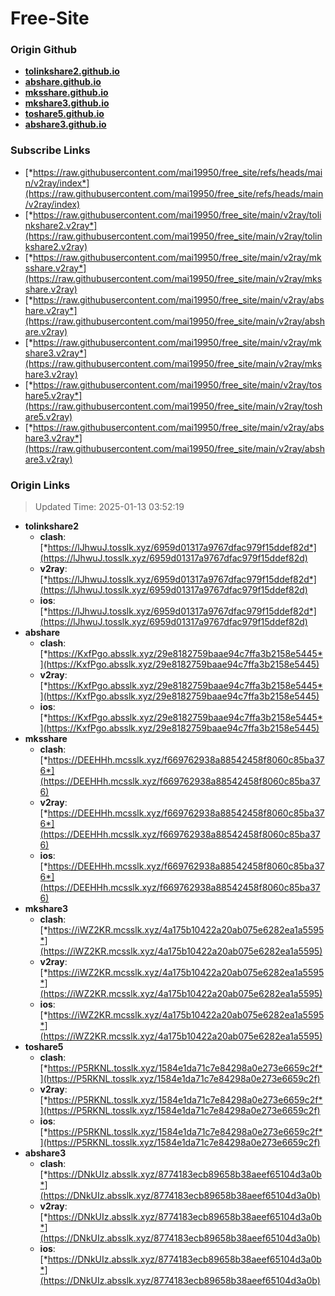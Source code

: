 # Free-Site

### Origin Github

- [**tolinkshare2.github.io**](https://github.com/tolinkshare2/tolinkshare2.github.io)
- [**abshare.github.io**](https://github.com/abshare/abshare.github.io)
- [**mksshare.github.io**](https://github.com/mksshare/mksshare.github.io)
- [**mkshare3.github.io**](https://github.com/mkshare3/mkshare3.github.io)
- [**toshare5.github.io**](https://github.com/toshare5/toshare5.github.io)
- [**abshare3.github.io**](https://github.com/abshare3/abshare3.github.io)

### Subscribe Links

- [*https://raw.githubusercontent.com/mai19950/free_site/refs/heads/main/v2ray/index*](https://raw.githubusercontent.com/mai19950/free_site/refs/heads/main/v2ray/index)
- [*https://raw.githubusercontent.com/mai19950/free_site/main/v2ray/tolinkshare2.v2ray*](https://raw.githubusercontent.com/mai19950/free_site/main/v2ray/tolinkshare2.v2ray)
- [*https://raw.githubusercontent.com/mai19950/free_site/main/v2ray/mksshare.v2ray*](https://raw.githubusercontent.com/mai19950/free_site/main/v2ray/mksshare.v2ray)
- [*https://raw.githubusercontent.com/mai19950/free_site/main/v2ray/abshare.v2ray*](https://raw.githubusercontent.com/mai19950/free_site/main/v2ray/abshare.v2ray)
- [*https://raw.githubusercontent.com/mai19950/free_site/main/v2ray/mkshare3.v2ray*](https://raw.githubusercontent.com/mai19950/free_site/main/v2ray/mkshare3.v2ray)
- [*https://raw.githubusercontent.com/mai19950/free_site/main/v2ray/toshare5.v2ray*](https://raw.githubusercontent.com/mai19950/free_site/main/v2ray/toshare5.v2ray)
- [*https://raw.githubusercontent.com/mai19950/free_site/main/v2ray/abshare3.v2ray*](https://raw.githubusercontent.com/mai19950/free_site/main/v2ray/abshare3.v2ray)

### Origin Links

> Updated Time: 2025-01-13 03:52:19

- **tolinkshare2**
  - **clash**: [*https://lJhwuJ.tosslk.xyz/6959d01317a9767dfac979f15ddef82d*](https://lJhwuJ.tosslk.xyz/6959d01317a9767dfac979f15ddef82d)
  - **v2ray**: [*https://lJhwuJ.tosslk.xyz/6959d01317a9767dfac979f15ddef82d*](https://lJhwuJ.tosslk.xyz/6959d01317a9767dfac979f15ddef82d)
  - **ios**: [*https://lJhwuJ.tosslk.xyz/6959d01317a9767dfac979f15ddef82d*](https://lJhwuJ.tosslk.xyz/6959d01317a9767dfac979f15ddef82d)
- **abshare**
  - **clash**: [*https://KxfPgo.absslk.xyz/29e8182759baae94c7ffa3b2158e5445*](https://KxfPgo.absslk.xyz/29e8182759baae94c7ffa3b2158e5445)
  - **v2ray**: [*https://KxfPgo.absslk.xyz/29e8182759baae94c7ffa3b2158e5445*](https://KxfPgo.absslk.xyz/29e8182759baae94c7ffa3b2158e5445)
  - **ios**: [*https://KxfPgo.absslk.xyz/29e8182759baae94c7ffa3b2158e5445*](https://KxfPgo.absslk.xyz/29e8182759baae94c7ffa3b2158e5445)
- **mksshare**
  - **clash**: [*https://DEEHHh.mcsslk.xyz/f669762938a88542458f8060c85ba376*](https://DEEHHh.mcsslk.xyz/f669762938a88542458f8060c85ba376)
  - **v2ray**: [*https://DEEHHh.mcsslk.xyz/f669762938a88542458f8060c85ba376*](https://DEEHHh.mcsslk.xyz/f669762938a88542458f8060c85ba376)
  - **ios**: [*https://DEEHHh.mcsslk.xyz/f669762938a88542458f8060c85ba376*](https://DEEHHh.mcsslk.xyz/f669762938a88542458f8060c85ba376)
- **mkshare3**
  - **clash**: [*https://iWZ2KR.mcsslk.xyz/4a175b10422a20ab075e6282ea1a5595*](https://iWZ2KR.mcsslk.xyz/4a175b10422a20ab075e6282ea1a5595)
  - **v2ray**: [*https://iWZ2KR.mcsslk.xyz/4a175b10422a20ab075e6282ea1a5595*](https://iWZ2KR.mcsslk.xyz/4a175b10422a20ab075e6282ea1a5595)
  - **ios**: [*https://iWZ2KR.mcsslk.xyz/4a175b10422a20ab075e6282ea1a5595*](https://iWZ2KR.mcsslk.xyz/4a175b10422a20ab075e6282ea1a5595)
- **toshare5**
  - **clash**: [*https://P5RKNL.tosslk.xyz/1584e1da71c7e84298a0e273e6659c2f*](https://P5RKNL.tosslk.xyz/1584e1da71c7e84298a0e273e6659c2f)
  - **v2ray**: [*https://P5RKNL.tosslk.xyz/1584e1da71c7e84298a0e273e6659c2f*](https://P5RKNL.tosslk.xyz/1584e1da71c7e84298a0e273e6659c2f)
  - **ios**: [*https://P5RKNL.tosslk.xyz/1584e1da71c7e84298a0e273e6659c2f*](https://P5RKNL.tosslk.xyz/1584e1da71c7e84298a0e273e6659c2f)
- **abshare3**
  - **clash**: [*https://DNkUIz.absslk.xyz/8774183ecb89658b38aeef65104d3a0b*](https://DNkUIz.absslk.xyz/8774183ecb89658b38aeef65104d3a0b)
  - **v2ray**: [*https://DNkUIz.absslk.xyz/8774183ecb89658b38aeef65104d3a0b*](https://DNkUIz.absslk.xyz/8774183ecb89658b38aeef65104d3a0b)
  - **ios**: [*https://DNkUIz.absslk.xyz/8774183ecb89658b38aeef65104d3a0b*](https://DNkUIz.absslk.xyz/8774183ecb89658b38aeef65104d3a0b)
